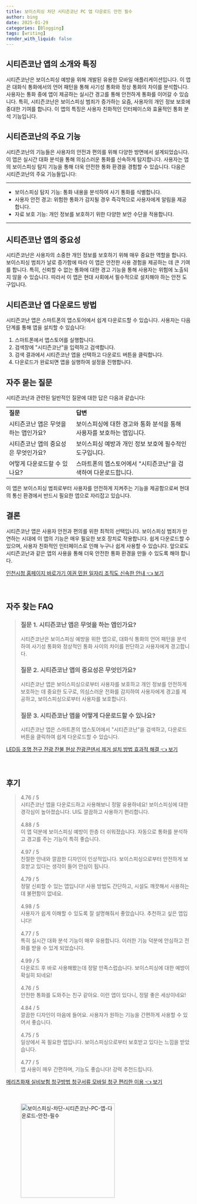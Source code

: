 ```yaml
---
title: 보이스피싱 차단 시티즌코난 PC 앱 다운로드 안전 필수
author: bing
date: 2025-01-29
categories: [Blogging]
tags: [writing]
render_with_liquid: false
---
```



<h2 id='시티즌코난소개'>시티즌코난 앱의 소개와 특징</h2>

<p>시티즌코난은 보이스피싱 예방을 위해 개발된 유용한 모바일 애플리케이션입니다. 이 앱은 대화식 통화에서의 언어 패턴을 통해 사기성 통화와 정상 통화의 차이를 분석합니다. 사용자는 통화 중에 앱이 제공하는 실시간 경고를 통해 안전하게 통화를 이어갈 수 있습니다. 특히, 시티즌코난은 보이스피싱 범죄가 증가하는 요즘, 사용자의 개인 정보 보호에 중대한 기여를 합니다. 이 앱의 특징은 사용자 친화적인 인터페이스와 효율적인 통화 분석 기능입니다.</p>

<h2 id='항목들'>시티즌코난의 주요 기능</h2>

<p>시티즌코난의 기능들은 사용자의 안전과 편의를 위해 다양한 방면에서 설계되었습니다. 이 앱은 실시간 대화 분석을 통해 의심스러운 통화를 신속하게 탐지합니다. 사용자는 앱의 보이스피싱 탐지 기능을 통해 더욱 안전한 통화 환경을 경험할 수 있습니다. 다음은 시티즌코난의 주요 기능들입니다:</p>

<hr />

<ul>
    <li>보이스피싱 탐지 기능: 통화 내용을 분석하여 사기 통화를 식별합니다.</li>
    <li>사용자 안전 경고: 위험한 통화가 감지될 경우 즉각적으로 사용자에게 알림을 제공합니다.</li>
    <li>자료 보호 기능: 개인 정보를 보호하기 위한 다양한 보안 수단을 적용합니다.</li>
</ul>

<hr />

<h2 id='앱중요성'>시티즌코난 앱의 중요성</h2>

<p>시티즌코난은 사용자의 소중한 개인 정보를 보호하기 위해 매우 중요한 역할을 합니다. 보이스피싱 범죄가 날로 증가함에 따라 이 앱은 안전한 사용 경험을 제공하는 데 큰 기여를 합니다. 특히, 신뢰할 수 없는 통화에 대한 경고 기능을 통해 사용자는 위험에 노출되지 않을 수 있습니다. 따라서 이 앱은 현대 사회에서 필수적으로 설치해야 하는 안전 도구입니다.</p>

<h2 id='다운로드방법'>시티즌코난 앱 다운로드 방법</h2>

<p>시티즌코난 앱은 스마트폰의 앱스토어에서 쉽게 다운로드할 수 있습니다. 사용자는 다음 단계를 통해 앱을 설치할 수 있습니다:</p>

<ol>
    <li>스마트폰에서 앱스토어를 실행합니다.</li>
    <li>검색창에 "시티즌코난"을 입력하고 검색합니다.</li>
    <li>검색 결과에서 시티즌코난 앱을 선택하고 다운로드 버튼을 클릭합니다.</li>
    <li>다운로드가 완료되면 앱을 실행하여 설정을 진행합니다.</li>
</ol>

<h2 id='자주하는질문'>자주 묻는 질문</h2>

<p>시티즌코난과 관련된 일반적인 질문에 대한 답은 다음과 같습니다:</p>

<table>
    <tr>
        <td><b>질문</b></td>
        <td><b>답변</b></td>
    </tr>
    <tr>
        <td>시티즌코난 앱은 무엇을 하는 앱인가요?</td>
        <td>보이스피싱에 대한 경고와 통화 분석을 통해 사용자를 보호하는 앱입니다.</td>
    </tr>
    <tr>
        <td>시티즌코난 앱의 중요성은 무엇인가요?</td>
        <td>보이스피싱 예방과 개인 정보 보호에 필수적인 도구입니다.</td>
    </tr>
    <tr>
        <td>어떻게 다운로드할 수 있나요?</td>
        <td>스마트폰의 앱스토어에서 "시티즌코난"을 검색하여 다운로드합니다.</td>
    </tr>
</table>

<p>이 앱은 보이스피싱 범죄로부터 사용자를 안전하게 지켜주는 기능을 제공함으로써 현대의 통신 환경에서 반드시 필요한 앱으로 자리잡고 있습니다.</p>

<h2 id='결론'>결론</h2>

<p>시티즌코난 앱은 사용자 안전과 편의를 위한 최적의 선택입니다. 보이스피싱 범죄가 만연하는 시대에 이 앱의 기능은 매우 필요한 보호 장치로 작용합니다. 쉽게 다운로드할 수 있으며, 사용자 친화적인 인터페이스로 인해 누구나 쉽게 사용할 수 있습니다. 앞으로도 시티즌코난과 같은 앱의 사용을 통해 더욱 안전한 통화 환경을 만들 수 있도록 해야 합니다.</p>


<p><a class="click-button" title="인천시청 홈페이지 바로가기 여권 민원 일자리 조직도 신속한 안내" href="https://purplelist.github.io/posts/%EC%9D%B8%EC%B2%9C%EC%8B%9C%EC%B2%AD-%ED%99%88%ED%8E%98%EC%9D%B4%EC%A7%80-%EB%B0%94%EB%A1%9C%EA%B0%80%EA%B8%B0-%EC%97%AC%EA%B6%8C-%EB%AF%BC%EC%9B%90-%EC%9D%BC%EC%9E%90%EB%A6%AC-%EC%A1%B0%EC%A7%81%EB%8F%84-%EC%8B%A0%EC%86%8D%ED%95%9C-%EC%95%88%EB%82%B4/" rel="dofollow">인천시청 홈페이지 바로가기 여권 민원 일자리 조직도 신속한 안내 👈 보기</a></p><br>
<h2 id='자주_찾는_FAQ'>자주 찾는 FAQ</h2>
<div itemscope="" itemtype="https://schema.org/FAQPage"> 
<blockquote> 
<div itemscope="" itemprop="mainEntity" itemtype="https://schema.org/Question"> 
<h3 itemprop="name">질문 1. 시티즌코난 앱은 무엇을 하는 앱인가요?</h3> 
<div itemscope="" itemprop="acceptedAnswer" itemtype="https://schema.org/Answer"> 
<span itemprop="text"> 
<p>시티즌코난은 보이스피싱 예방을 위한 앱으로, 대화식 통화의 언어 패턴을 분석하여 사기성 통화와 정상적인 통화 사이의 차이를 판단하고 사용자에게 경고합니다.</p> 
</span> 
</div> 
</div> 

<div itemscope="" itemprop="mainEntity" itemtype="https://schema.org/Question"> 
<h3 itemprop="name">질문 2. 시티즌코난 앱의 중요성은 무엇인가요?</h3> 
<div itemscope="" itemprop="acceptedAnswer" itemtype="https://schema.org/Answer"> 
<span itemprop="text"> 
<p>시티즌코난 앱은 보이스피싱으로부터 사용자를 보호하고 개인 정보를 안전하게 보호하는 데 중요한 도구로, 의심스러운 전화를 감지하여 사용자에게 경고를 제공하고, 보이스피싱으로부터 사용자를 보호합니다.</p> 
</span> 
</div> 
</div> 

<div itemscope="" itemprop="mainEntity" itemtype="https://schema.org/Question"> 
<h3 itemprop="name">질문 3. 시티즌코난 앱을 어떻게 다운로드할 수 있나요?</h3> 
<div itemscope="" itemprop="acceptedAnswer" itemtype="https://schema.org/Answer"> 
<span itemprop="text"> 
<p>시티즌코난 앱은 스마트폰의 앱스토어에서 "시티즌코난"을 검색하고, 다운로드 버튼을 클릭하여 쉽게 다운로드할 수 있습니다.</p> 
</span> 
</div> 
</div> 

</blockquote> 
</div>
<p><a class="click-button" title="LED등 조명 전구 잔광 잔불 현상 잔광콘덴서 제거 설치 방법 효과적 해결" href="https://purplelist.github.io/posts/LED%EB%93%B1-%EC%A1%B0%EB%AA%85-%EC%A0%84%EA%B5%AC-%EC%9E%94%EA%B4%91-%EC%9E%94%EB%B6%88-%ED%98%84%EC%83%81-%EC%9E%94%EA%B4%91%EC%BD%98%EB%8D%B4%EC%84%9C-%EC%A0%9C%EA%B1%B0-%EC%84%A4%EC%B9%98-%EB%B0%A9%EB%B2%95-%ED%9A%A8%EA%B3%BC%EC%A0%81-%ED%95%B4%EA%B2%B0/" rel="dofollow">LED등 조명 전구 잔광 잔불 현상 잔광콘덴서 제거 설치 방법 효과적 해결 👈 보기</a></p><br>
<h2 id='후기'>후기</h2>
<div itemscope itemtype="https://schema.org/Product">
  <blockquote>
  <div itemprop="review" itemscope itemtype="https://schema.org/Review">
      <div itemprop="reviewRating" itemscope itemtype="https://schema.org/Rating"> <span itemprop="ratingValue">4.76</span> / <span itemprop="bestRating">5</span> </div>
      <span itemprop="reviewBody">시티즌코난 앱을 다운로드하고 사용해보니 정말 유용하네요! 보이스피싱에 대한 경각심이 높아졌습니다. UI도 깔끔하고 사용하기 편리합니다.</span>
  </div>
  <br>
  <div itemprop="review" itemscope itemtype="https://schema.org/Review">
      <div itemprop="reviewRating" itemscope itemtype="https://schema.org/Rating"> <span itemprop="ratingValue">4.88</span> / <span itemprop="bestRating">5</span> </div>
      <span itemprop="reviewBody">이 앱 덕분에 보이스피싱 예방이 한층 더 쉬워졌습니다. 자동으로 통화를 분석하고 경고를 주는 기능이 특히 좋습니다.</span>
  </div>
  <br>
  <div itemprop="review" itemscope itemtype="https://schema.org/Review">
      <div itemprop="reviewRating" itemscope itemtype="https://schema.org/Rating"> <span itemprop="ratingValue">4.97</span> / <span itemprop="bestRating">5</span> </div>
      <span itemprop="reviewBody">친절한 안내와 깔끔한 디자인이 인상적입니다. 보이스피싱으로부터 안전하게 보호받고 있다는 생각이 들어 안심이 됩니다.</span>
  </div>
  <br>
  <div itemprop="review" itemscope itemtype="https://schema.org/Review">
      <div itemprop="reviewRating" itemscope itemtype="https://schema.org/Rating"> <span itemprop="ratingValue">4.79</span> / <span itemprop="bestRating">5</span> </div>
      <span itemprop="reviewBody">정말 신뢰할 수 있는 앱입니다! 사용 방법도 간단하고, 시설도 깨끗해서 사용하는 데 불편함이 없네요.</span>
  </div>
  <br>
  <div itemprop="review" itemscope itemtype="https://schema.org/Review">
      <div itemprop="reviewRating" itemscope itemtype="https://schema.org/Rating"> <span itemprop="ratingValue">4.98</span> / <span itemprop="bestRating">5</span> </div>
      <span itemprop="reviewBody">사용자가 쉽게 이해할 수 있도록 잘 설명해줘서 좋았습니다. 추천하고 싶은 앱입니다!</span>
  </div>
  <br>
  <div itemprop="review" itemscope itemtype="https://schema.org/Review">
      <div itemprop="reviewRating" itemscope itemtype="https://schema.org/Rating"> <span itemprop="ratingValue">4.77</span> / <span itemprop="bestRating">5</span> </div>
      <span itemprop="reviewBody">특히 실시간 대화 분석 기능이 매우 유용합니다. 이러한 기능 덕분에 안심하고 전화를 받을 수 있게 되었습니다.</span>
  </div>
  <br>
  <div itemprop="review" itemscope itemtype="https://schema.org/Review">
      <div itemprop="reviewRating" itemscope itemtype="https://schema.org/Rating"> <span itemprop="ratingValue">4.99</span> / <span itemprop="bestRating">5</span> </div>
      <span itemprop="reviewBody">다운로드 후 바로 사용해봤는데 정말 만족스럽습니다. 보이스피싱에 대한 예방이 확실히 되네요!</span>
  </div>
  <br>
  <div itemprop="review" itemscope itemtype="https://schema.org/Review">
      <div itemprop="reviewRating" itemscope itemtype="https://schema.org/Rating"> <span itemprop="ratingValue">4.76</span> / <span itemprop="bestRating">5</span> </div>
      <span itemprop="reviewBody">안전한 통화를 도와주는 친구 같아요. 이런 앱이 있다니, 정말 좋은 세상이네요!</span>
  </div>
  <br>
  <div itemprop="review" itemscope itemtype="https://schema.org/Review">
      <div itemprop="reviewRating" itemscope itemtype="https://schema.org/Rating"> <span itemprop="ratingValue">4.84</span> / <span itemprop="bestRating">5</span> </div>
      <span itemprop="reviewBody">깔끔한 디자인이 마음에 들어요. 사용자가 원하는 기능을 간편하게 사용할 수 있어서 좋습니다.</span>
  </div>
  <br>
  <div itemprop="review" itemscope itemtype="https://schema.org/Review">
      <div itemprop="reviewRating" itemscope itemtype="https://schema.org/Rating"> <span itemprop="ratingValue">4.75</span> / <span itemprop="bestRating">5</span> </div>
      <span itemprop="reviewBody">일상에서 꼭 필요한 앱입니다. 보이스피싱으로부터 보호받고 있다는 느낌을 받았습니다.</span>
  </div>
  <br>
  <div itemprop="review" itemscope itemtype="https://schema.org/Review">
      <div itemprop="reviewRating" itemscope itemtype="https://schema.org/Rating"> <span itemprop="ratingValue">4.77</span> / <span itemprop="bestRating">5</span> </div>
      <span itemprop="reviewBody">앱 사용이 매우 간편하며, 기능도 좋습니다! 강력 추천드립니다.</span>
  </div>
  </blockquote>
</div>
<p><a class="click-button" title="메리츠화재 실비보험 청구방법 청구서류 모바일 청구 편리한 이용" href="https://purplelist.github.io/posts/%EB%A9%94%EB%A6%AC%EC%B8%A0%ED%99%94%EC%9E%AC-%EC%8B%A4%EB%B9%84%EB%B3%B4%ED%97%98-%EC%B2%AD%EA%B5%AC%EB%B0%A9%EB%B2%95-%EC%B2%AD%EA%B5%AC%EC%84%9C%EB%A5%98-%EB%AA%A8%EB%B0%94%EC%9D%BC-%EC%B2%AD%EA%B5%AC-%ED%8E%B8%EB%A6%AC%ED%95%9C-%EC%9D%B4%EC%9A%A9/" rel="dofollow">메리츠화재 실비보험 청구방법 청구서류 모바일 청구 편리한 이용 👈 보기</a></p><br>
<figure class="image"><img src="https://purplelist.github.io/assets/img/thumbnail/보이스피싱-차단-시티즌코난-PC-앱-다운로드-안전-필수.webp" alt="보이스피싱-차단-시티즌코난-PC-앱-다운로드-안전-필수" width="256" height="256"></figure>